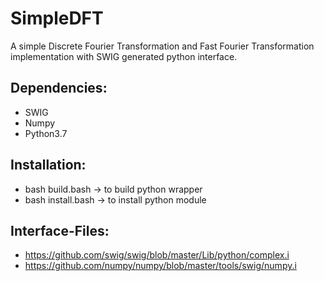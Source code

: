 # SimpleDFT

A simple Discrete Fourier Transformation and Fast Fourier Transformation implementation with SWIG generated python interface.

## Dependencies:
* SWIG
* Numpy
* Python3.7

## Installation:
* bash build.bash       -> to build python wrapper
* bash install.bash     -> to install python module

## Interface-Files:
* https://github.com/swig/swig/blob/master/Lib/python/complex.i
* https://github.com/numpy/numpy/blob/master/tools/swig/numpy.i
